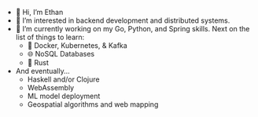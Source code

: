 - 👋 Hi, I’m Ethan
- 👀 I’m interested in backend development and distributed systems.
- 🌱 I’m currently working on my Go, Python, and Spring skills. Next on the list of things to learn:
  - 🐳 Docker, Kubernetes, & Kafka
  - 🌐 NoSQL Databases
  - 🦀 Rust
- And eventually...
  - Haskell and/or Clojure
  - WebAssembly
  - ML model deployment
  - Geospatial algorithms and web mapping
<!---
dethancosta/dethancosta is a ✨ special ✨ repository because its `README.md` (this file) appears on your GitHub profile.
You can click the Preview link to take a look at your changes.
--->
